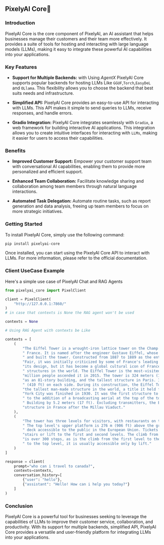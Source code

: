 ## PixelyAI Core🧬

### Introduction

PixelyAI Core is the core component of PixelyAI, an AI assistant that helps businesses manage their customers and their
team more effectively. It provides a suite of tools for hosting and interacting with large language models (LLMs),
making it easy to integrate these powerful AI capabilities into your applications.

### Key Features

* **Support for Multiple Backends:** with Using _AgentX_ PixelyAI Core supports popular backends for hosting LLMs
  Like `GGUF`,`Torch`,`EasyDeL` and `OLlama`. This flexibility allows you to choose the backend that best suits
  needs and infrastructure.

* **Simplified API:** PixelyAI Core provides an easy-to-use API for interacting with LLMs. This API makes it simple to
  send queries to LLMs, receive responses, and handle errors.

* **Gradio Integration:** PixelyAI Core integrates seamlessly with `Gradio`, a web framework for building interactive AI
  applications. This integration allows you to create intuitive interfaces for interacting with `LLMs`, making it easier
  for users to access their capabilities.

### Benefits

* **Improved Customer Support:** Empower your customer support team with conversational AI capabilities, enabling them
  to provide more personalized and efficient support.

* **Enhanced Team Collaboration:** Facilitate knowledge sharing and collaboration among team members through natural
  language interactions.

* **Automated Task Delegation:** Automate routine tasks, such as report generation and data analysis, freeing up team
  members to focus on more strategic initiatives.

### Getting Started

To install PixelyAI Core, simply use the following command:

```bash
pip install pixelyai-core
```

Once installed, you can start using the PixelyAI Core API to interact with LLMs. For more information, please refer to
the official documentation.

### Client UseCase Example

Here's a simple use case of PixelyAI Chat and RAG Agents

```python
from pixelyai_core import PixelClient

client = PixelClient(
    "http://127.0.0.1:7860/"
)
# in case that contexts is None the RAG agent won't be used

contexts = None

# Using RAG Agent with contexts be Like

contexts = [
    (
        "The Eiffel Tower is a wrought-iron lattice tower on the Champ de Mars in Paris,"
        " France. It is named after the engineer Gustave Eiffel, whose company designed"
        " and built the tower. Constructed from 1887 to 1889 as the entrance to the 1889 World's "
        "Fair, it was initially criticized by some of France's leading artists and intellectuals for "
        "its design, but it has become a global cultural icon of France and one of the most recognizable"
        " structures in the world. The Eiffel Tower is the most-visited paid monument in the world; 6.91 "
        "million people ascended it in 2015. The tower is 324 meters (1,063 ft) tall, about the same height "
        "as an 81-story building, and the tallest structure in Paris. Its base is square, measuring 125 meters"
        " (410 ft) on each side. During its construction, the Eiffel Tower surpassed the Washington Monument to become "
        "the tallest man-made structure in the world, a title it held for 41 years until the Chrysler Building in New "
        "York City was finished in 1930. It was the first structure to reach a height of 300 meters. Due"
        " to the addition of a broadcasting aerial at the top of the tower in 1957, it is now taller than the Chrysler"
        " Building by 5.2 meters (17 ft). Excluding transmitters, the Eiffel Tower is the second tallest free-standing "
        "structure in France after the Millau Viaduct."
    ),
    (
        "The tower has three levels for visitors, with restaurants on the first and second levels."
        " The top level's upper platform is 276 m (906 ft) above the ground – the highest observation"
        " deck accessible to the public in the European Union. Tickets can be purchased to ascend by "
        "stairs or lift to the first and second levels. The climb from ground level to the first level "
        "is over 300 steps, as is the climb from the first level to the second. Although there is a staircase"
        " to the top level, it is usually accessible only by lift."
    )
]

response = client(
    prompt="who can i travel to canada?",
    contexts=contexts,
    conversation_history=[
        {"user": "hello"},
        {"assistant": "Hello! How can i help you today?"}
    ]
)
```

### Conclusion

PixelyAI Core is a powerful tool for businesses seeking to leverage the capabilities of LLMs to improve their customer
service, collaboration, and productivity. With its support for multiple backends, simplified API, PixelyAI Core provides
a versatile and user-friendly platform for integrating LLMs into your applications.
